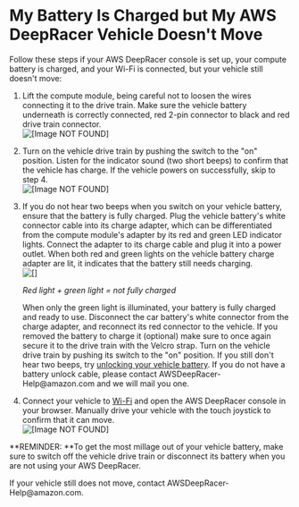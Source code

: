 # My Battery Is Charged but My AWS DeepRacer Vehicle Doesn't Move<a name="deepracer-troubleshooting-immobile-vehicle-with-charged-battery"></a>

Follow these steps if your AWS DeepRacer console is set up, your compute battery is charged, and your Wi\-Fi is connected, but your vehicle still doesn't move:

1. Lift the compute module, being careful not to loosen the wires connecting it to the drive train\. Make sure the vehicle battery underneath is correctly connected, red 2\-pin connector to black and red drive train connector\.  
![\[Image NOT FOUND\]](http://docs.aws.amazon.com/deepracer/latest/developerguide/images/deepracer-connect-vehicle-battery.png)

1. Turn on the vehicle drive train by pushing the switch to the "on" position\. Listen for the indicator sound \(two short beeps\) to confirm that the vehicle has charge\. If the vehicle powers on successfully, skip to step 4\.  
![\[Image NOT FOUND\]](http://docs.aws.amazon.com/deepracer/latest/developerguide/images/deepracer-troubleshooting-drive-module-battery-switch.png)

1. If you do not hear two beeps when you switch on your vehicle battery, ensure that the battery is fully charged\. Plug the vehicle battery's white connector cable into its charge adapter, which can be differentiated from the compute module's adapter by its red and green LED indicator lights\. Connect the adapter to its charge cable and plug it into a power outlet\. When both red and green lights on the vehicle battery charge adapter are lit, it indicates that the battery still needs charging\.  
![\[\]](http://docs.aws.amazon.com/deepracer/latest/developerguide/images/deepracer-charge-battery.jpg)

   *Red light \+ green light = *not* fully charged*

   When only the green light is illuminated, your battery is fully charged and ready to use\. Disconnect the car battery's white connector from the charge adapter, and reconnect its red connector to the vehicle\. If you removed the battery to charge it \(optional\) make sure to once again secure it to the drive train with the Velcro strap\. Turn on the vehicle drive train by pushing its switch to the "on" position\. If you still don't hear two beeps, try [unlocking your vehicle battery](deepracer-troubleshooting-unlock-dead-vehicle-batteries.md)\. If you do not have a battery unlock cable, please contact AWSDeepRacer\-Help@amazon\.com and we will mail you one\.

1. Connect your vehicle to [Wi\-Fi](deepracer-set-up-vehicle.md) and open the AWS DeepRacer console in your browser\. Manually drive your vehicle with the touch joystick to confirm that it can move\.  
![\[Image NOT FOUND\]](http://docs.aws.amazon.com/deepracer/latest/developerguide/images/Deepracer-troubleshooting-manually-drive-with-touch-joystick.png)

**REMINDER: **To get the most millage out of your vehicle battery, make sure to switch off the vehicle drive train or disconnect its battery when you are not using your AWS DeepRacer\.

If your vehicle still does not move, contact AWSDeepRacer\-Help@amazon\.com\.